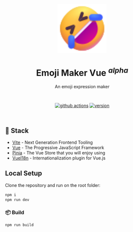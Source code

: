 <p align="center">
  <a href="https://stevenfeng.cn/emoji-maker-vue" target="_blank" rel="noopener noreferrer">
    <img width="160" height="160" src="./public/favicon.svg" alt="emoji-maker-vue logo">
  </a>
</p>

<h1 align="center"/>Emoji Maker Vue <sup><em>alpha</em></sup></h1>

<p align="center">
An emoji expression maker
</p>

<br/>
<p align="center">
  <a href="https://github.com/fh332393900/emoji-maker-vue/actions"><img src="https://img.shields.io/github/actions/workflow/status/fh332393900/emoji-maker-vue/alibabacloud.yml?style=flat-square&logo=github actions" alt="github actions"></a>
  <a href="https://github.com/fh332393900/emoji-maker-vue/blob/master/package.json"><img src="https://img.shields.io/github/package-json/v/fh332393900/emoji-maker-vue/master?style=flat-square" alt="version"></a>
</p>
<br/>

## 🦄 Stack

- [Vite](https://vitejs.dev/) - Next Generation Frontend Tooling
- [Vue](https://vuejs.org/) - The Progressive JavaScript Framework
- [Pinia](https://pinia.vuejs.org/) - The Vue Store that you will enjoy using
- [VueI18n](https://vue-i18n.intlify.dev/) - Internationalization plugin for Vue.js

## Local Setup

Clone the repository and run on the root folder:

```
npm i
npm run dev
```
### 📦 Build

```
npm run build
```

